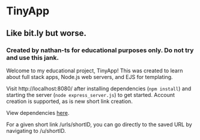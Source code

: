 # TinyApp

## Like bit.ly but worse. 

### Created by nathan-ts for educational purposes only. Do not try and use this jank. 

Welcome to my educational project, TinyApp! This was created to learn about full stack apps, Node.js web servers, and EJS for templating. 

Visit http://localhost:8080/ after installing dependencies (`npm install`) and starting the server (`node express_server.js`) to get started. Account creation is supported, as is new short link creation. 

View dependencies [here](/package.json).

For a given short link /urls/shortID, you can go directly to the saved URL by navigating to /u/shortID.